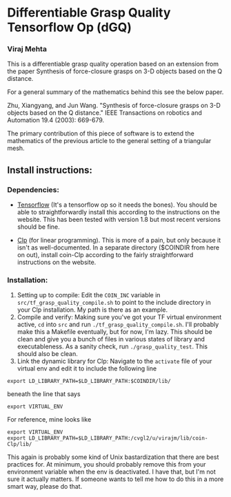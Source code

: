 # Differentiable Grasp Quality Tensorflow Op (dGQ)
### Viraj Mehta

This is a differentiable grasp quality operation based on an extension from the paper Synthesis of
force-closure grasps on 3-D objects based on the Q distance.

For a general summary of the mathematics behind this see the below paper.

Zhu, Xiangyang, and Jun Wang. "Synthesis of force-closure grasps on 3-D objects based on the Q distance." IEEE Transactions on robotics and Automation 19.4 (2003): 669-679.

The primary contribution of this piece of software is to extend the mathematics of the previous article to the general setting of a triangular mesh.

## Install instructions:
### Dependencies:
* [Tensorflow](tensorflow.org) (It's a tensorflow op so it needs the bones). You should be able to straightforwardly install this according to the instructions on the website. This has been tested with version 1.8 but most recent versions should be fine.

* [Clp](https://projects.coin-or.org/Clp) (for linear programming). This is more of a pain, but only because it isn't as well-documented. In a separate directory ($COINDIR from here on out), install coin-Clp according to the fairly straightforward instructions on the website.
### Installation:
1. Setting up to compile: Edit the `COIN_INC` variable in `src/tf_grasp_quality_compile.sh` to point to the include directory in your Clp installation. My path is there as an example.
2. Compile and verify: Making sure you've got your TF virtual environment active, `cd` into `src` and run `./tf_grasp_quality_compile.sh`. I'll probably make this a Makefile eventually, but for now, I'm lazy. This should be clean and give you a bunch of files in various states of library and executableness. As a sanity check, run `./grasp_quality_test`. This should also be clean.
3. Link the dynamic library for Clp: Navigate to the `activate` file of your virtual env and edit it to include the following line

  ```
  export LD_LIBRARY_PATH=$LD_LIBRARY_PATH:$COINDIR/lib/
  ```
  beneath the line that says
  ```
  export VIRTUAL_ENV
  ```

  For reference, mine looks like
  ```
  export VIRTUAL_ENV
  export LD_LIBRARY_PATH=$LD_LIBRARY_PATH:/cvgl2/u/virajm/lib/coin-Clp/lib/
  ```

  This again is probably some kind of Unix bastardization that there are best practices for. At minimum, you should probably remove this from your environment variable when the env is deactivated. I have that, but I'm not sure it actually matters. If someone wants to tell me how to do this in a more smart way, please do that.





